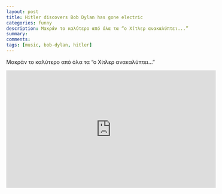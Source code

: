 ```yaml
---
layout: post
title: Hitler discovers Βob Dylan has gone electric
categories: funny
description: Μακράν το καλύτερο από όλα τα “ο Χίτλερ ανακαλύπτει...”
summary: 
comments: 
tags: [music, bob-dylan, hitler]
---
```


Μακράν το καλύτερο από όλα τα “ο Χίτλερ ανακαλύπτει...”


<div class="youtube-embed-container">
	<iframe width="560" height="315" src="https://www.youtube.com/embed/QBAd5LMBq3Q" title="YouTube video player" frameborder="0" allow="accelerometer; autoplay; clipboard-write; encrypted-media; gyroscope; picture-in-picture" allowfullscreen></iframe>
</div>